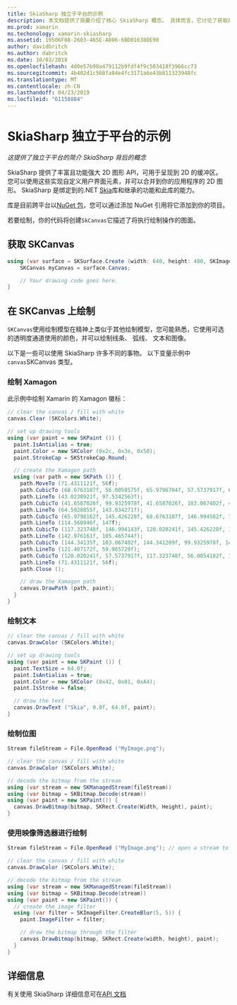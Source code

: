 ```yaml
---
title: SkiaSharp 独立于平台的示例
description: 本文档提供了简要介绍了核心 SkiaSharp 概念。 具体而言，它讨论了获取并在 SKCanvas 上绘制。
ms.prod: xamarin
ms.techonology: xamarin-skiasharp
ms.assetid: 19506F08-2603-465E-A806-6BD01638DE90
author: davidbritch
ms.author: dabritch
ms.date: 10/03/2018
ms.openlocfilehash: 4d0e57b98a479112b9fdf4f9c503418f3966cc73
ms.sourcegitcommit: 4b402d1c508fa84e4fc3171a6e43b811323948fc
ms.translationtype: MT
ms.contentlocale: zh-CN
ms.lasthandoff: 04/23/2019
ms.locfileid: "61158884"
---
```

# <a name="skiasharp-platform-independent-examples"></a>SkiaSharp 独立于平台的示例

_这提供了独立于平台的简介 SkiaSharp 背后的概念_

SkiaSharp 提供了丰富且功能强大 2D 图形 API，可用于呈现到 2D 的缓冲区。  您可以使用这些实现自定义用户界面元素，并可以合并到你的应用程序的 2D 图形。 SkiaSharp 是绑定到的.NET [Skia](https://skia.org)库和继承的功能和此库的能力。

库是目前跨平台以[NuGet 包](https://www.nuget.org/packages/SkiaSharp)，您可以通过添加 NuGet 引用将它添加到你的项目。

若要绘制，你的代码将创建`SkCanvas`它描述了将执行绘制操作的图面。

## <a name="obtaining-an-skcanvas"></a>获取 SKCanvas

```csharp
using (var surface = SKSurface.Create (width: 640, height: 480, SKImageInfo.PlatformColorType, SKAlphaType.Premul)) {
    SKCanvas myCanvas = surface.Canvas;

    // Your drawing code goes here.
}
```

## <a name="drawing-on-skcanvas"></a>在 SKCanvas 上绘制

`SKCanvas`使用绘制模型在精神上类似于其他绘制模型，您可能熟悉，它使用可选的透明度通道使用的颜色，并可以绘制线条、 弧线、 文本和图像。

以下是一些可以使用 SkiaSharp 许多不同的事物。  以下变量示例中`canvas`SKCanvas 类型。

### <a name="drawing-xamagon"></a>绘制 Xamagon

此示例中绘制 Xamarin 的 Xamagon 徽标：

```csharp
// clear the canvas / fill with white
canvas.Clear (SKColors.White);

// set up drawing tools
using (var paint = new SKPaint ()) {
  paint.IsAntialias = true;
  paint.Color = new SKColor (0x2c, 0x3e, 0x50);
  paint.StrokeCap = SKStrokeCap.Round;

  // create the Xamagon path
  using (var path = new SKPath ()) {
    path.MoveTo (71.4311121f, 56f);
    path.CubicTo (68.6763107f, 56.0058575f, 65.9796704f, 57.5737917f, 64.5928855f, 59.965729f);
    path.LineTo (43.0238921f, 97.5342563f);
    path.CubicTo (41.6587026f, 99.9325978f, 41.6587026f, 103.067402f, 43.0238921f, 105.465744f);
    path.LineTo (64.5928855f, 143.034271f);
    path.CubicTo (65.9798162f, 145.426228f, 68.6763107f, 146.994582f, 71.4311121f, 147f);
    path.LineTo (114.568946f, 147f);
    path.CubicTo (117.323748f, 146.994143f, 120.020241f, 145.426228f, 121.407172f, 143.034271f);
    path.LineTo (142.976161f, 105.465744f);
    path.CubicTo (144.34135f, 103.067402f, 144.341209f, 99.9325978f, 142.976161f, 97.5342563f);
    path.LineTo (121.407172f, 59.965729f);
    path.CubicTo (120.020241f, 57.5737917f, 117.323748f, 56.0054182f, 114.568946f, 56f);
    path.LineTo (71.4311121f, 56f);
    path.Close ();

    // draw the Xamagon path
    canvas.DrawPath (path, paint);
  }
}
```

### <a name="drawing-text"></a>绘制文本

```csharp
// clear the canvas / fill with white
canvas.DrawColor (SKColors.White);

// set up drawing tools
using (var paint = new SKPaint ()) {
  paint.TextSize = 64.0f;
  paint.IsAntialias = true;
  paint.Color = new SKColor (0x42, 0x81, 0xA4);
  paint.IsStroke = false;

  // draw the text
  canvas.DrawText ("Skia", 0.0f, 64.0f, paint);
}
```

### <a name="drawing-bitmaps"></a>绘制位图

```csharp
Stream fileStream = File.OpenRead ("MyImage.png");

// clear the canvas / fill with white
canvas.DrawColor (SKColors.White);

// decode the bitmap from the stream
using (var stream = new SKManagedStream(fileStream))
using (var bitmap = SKBitmap.Decode(stream))
using (var paint = new SKPaint()) {
  canvas.DrawBitmap(bitmap, SKRect.Create(Width, Height), paint);
}
```

### <a name="drawing-with-image-filters"></a>使用映像筛选器进行绘制

```csharp
Stream fileStream = File.OpenRead ("MyImage.png"); // open a stream to an image file

// clear the canvas / fill with white
canvas.DrawColor (SKColors.White);

// decode the bitmap from the stream
using (var stream = new SKManagedStream(fileStream))
using (var bitmap = SKBitmap.Decode(stream))
using (var paint = new SKPaint()) {
  // create the image filter
  using (var filter = SKImageFilter.CreateBlur(5, 5)) {
    paint.ImageFilter = filter;

    // draw the bitmap through the filter
    canvas.DrawBitmap(bitmap, SKRect.Create(width, height), paint);
  }
}
```

## <a name="more-information"></a>详细信息

有关使用 SkiaSharp 详细信息可在[API 文档](https://docs.microsoft.com/dotnet/api/skiasharp)
